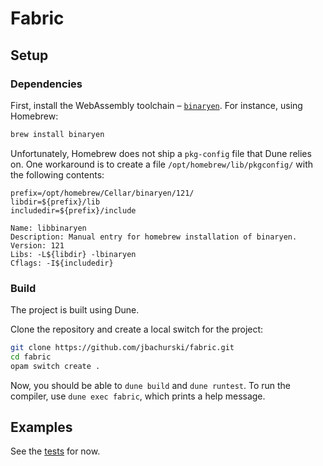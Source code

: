 # Fabric

## Setup

### Dependencies

First, install the WebAssembly toolchain – [`binaryen`](https://github.com/WebAssembly/binaryen/). For instance, using Homebrew:

```bash
brew install binaryen
```

Unfortunately, Homebrew does not ship a `pkg-config` file that Dune relies on. One workaround is to create a file `/opt/homebrew/lib/pkgconfig/` with the following contents:

```
prefix=/opt/homebrew/Cellar/binaryen/121/
libdir=${prefix}/lib
includedir=${prefix}/include

Name: libbinaryen
Description: Manual entry for homebrew installation of binaryen.
Version: 121
Libs: -L${libdir} -lbinaryen
Cflags: -I${includedir}
```

### Build

The project is built using Dune.

Clone the repository and create a local switch for the project: 

```bash
git clone https://github.com/jbachurski/fabric.git
cd fabric
opam switch create .
```

Now, you should be able to `dune build` and `dune runtest`. To run the compiler, use `dune exec fabric`, which prints a help message.

## Examples

See the [tests](test/test_fabric.ml) for now.
